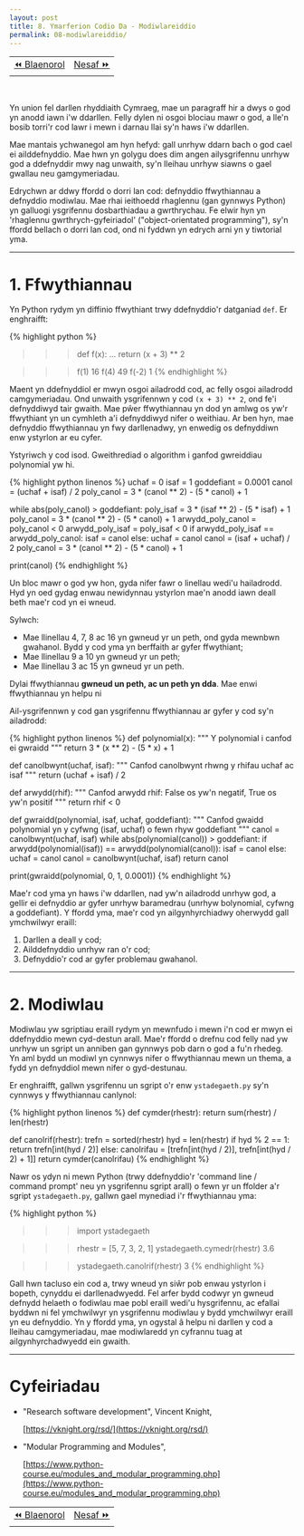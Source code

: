 ```yaml
---
layout: post
title: 8. Ymarferion Codio Da - Modiwlareiddio
permalink: 08-modiwlareiddio/
---
```


<table align='center'>
<tr>
    <td><a href="/07-dogfennaeth/">&#x23EA; Blaenorol</a></td>
    <td><a href="/09-profion/">Nesaf &#x23E9;</a></td>
</tr>
</table>
<br>

Yn union fel darllen rhyddiaith Cymraeg, mae un paragraff hir a dwys o god yn
anodd iawn i'w ddarllen.
Felly dylen ni osgoi blociau mawr o god, a lle'n bosib torri'r cod lawr i mewn i
darnau llai sy'n haws i'w ddarllen.

Mae mantais ychwanegol am hyn hefyd: gall unrhyw ddarn bach o god cael ei
ailddefnyddio.
Mae hwn yn golygu does dim angen ailysgrifennu unrhyw god a ddefnyddir mwy nag
unwaith, sy'n lleihau unrhyw siawns o gael gwallau neu gamgymeriadau.

Edrychwn ar ddwy ffordd o dorri lan cod: defnyddio ffwythiannau a defnyddio
modiwlau.
Mae rhai ieithoedd rhaglennu (gan gynnwys Python) yn galluogi ysgrifennu
dosbarthiadau a gwrthrychau.
Fe elwir hyn yn 'rhaglennu gwrthrych-gyfeiriadol' ("object-orientated
programming"), sy'n ffordd bellach o dorri lan cod, ond ni fyddwn yn edrych arni
yn y tiwtorial yma.

---

# 1. Ffwythiannau

Yn Python rydym yn diffinio ffwythiant trwy ddefnyddio'r datganiad `def`.
Er enghraifft:

{% highlight python %}
>>> def f(x):
...     return (x + 3) ** 2

>>> f(1)
16
>>> f(4)
49
>>> f(-2)
1
{% endhighlight %}

Maent yn ddefnyddiol er mwyn osgoi ailadrodd cod, ac felly osgoi ailadrodd
camgymeriadau.
Ond unwaith ysgrifennwn y cod `(x + 3) ** 2`, ond fe'i defnyddiwyd tair
gwaith.
Mae pŵer ffwythiannau yn dod yn amlwg os yw'r ffwythiant yn un cymhleth a'i
defnyddiwyd nifer o weithiau.
Ar ben hyn, mae defnyddio ffwythiannau yn fwy darllenadwy, yn enwedig os
defnyddiwn enw ystyrlon ar eu cyfer.

Ystyriwch y cod isod.
Gweithrediad o algorithm i ganfod gwreiddiau polynomial yw hi.

{% highlight python linenos %}
uchaf = 0
isaf = 1
goddefiant = 0.0001
canol = (uchaf + isaf) / 2
poly_canol = 3 * (canol ** 2) - (5 * canol) + 1

while abs(poly_canol) > goddefiant:
	poly_isaf = 3 * (isaf ** 2) - (5 * isaf) + 1
	poly_canol = 3 * (canol ** 2) - (5 * canol) + 1
	arwydd_poly_canol = poly_canol < 0
	arwydd_poly_isaf = poly_isaf < 0
	if arwydd_poly_isaf == arwydd_poly_canol:
		isaf = canol
	else:
		uchaf = canol
	canol = (isaf + uchaf) / 2
	poly_canol = 3 * (canol ** 2) - (5 * canol) + 1

print(canol)
{% endhighlight %}

Un bloc mawr o god yw hon, gyda nifer fawr o linellau wedi'u hailadrodd.
Hyd yn oed gydag enwau newidynnau ystyrlon mae'n anodd iawn deall beth mae'r cod
yn ei wneud.

Sylwch:

+ Mae llinellau 4, 7, 8 ac 16 yn gwneud yr un peth, ond gyda mewnbwn gwahanol.
Bydd y cod yma yn berffaith ar gyfer ffwythiant;
+ Mae llinellau 9 a 10 yn gwneud yr un peth;
+ Mae llinellau 3 ac 15 yn gwneud yr un peth.

Dylai ffwythiannau **gwneud un peth, ac un peth yn dda**.
Mae enwi ffwythiannau yn helpu ni

Ail-ysgrifennwn y cod gan ysgrifennu ffwythiannau ar gyfer y cod sy'n ailadrodd:

{% highlight python linenos %}
def polynomial(x):
    """
    Y polynomial i canfod ei gwraidd
    """
    return 3 * (x ** 2) - (5 * x) + 1

def canolbwynt(uchaf, isaf):
    """
    Canfod canolbwynt rhwng y rhifau uchaf ac isaf
    """
    return (uchaf + isaf) / 2

def arwydd(rhif):
    """
    Canfod arwydd rhif: False os yw'n negatif, True os yw'n positif
    """
    return rhif < 0

def gwraidd(polynomial, isaf, uchaf, goddefiant):
    """
    Canfod gwaidd polynomial yn y cyfwng (isaf, uchaf) o fewn rhyw goddefiant
    """
    canol = canolbwynt(uchaf, isaf)
    while abs(polynomial(canol)) > goddefiant:
        if arwydd(polynomial(isaf)) == arwydd(polynomial(canol)):
            isaf = canol
        else:
            uchaf = canol
        canol = canolbwynt(uchaf, isaf)
    return canol

print(gwraidd(polynomial, 0, 1, 0.0001))
{% endhighlight %}

Mae'r cod yma yn haws i'w ddarllen, nad yw'n ailadrodd unrhyw god, a gellir ei
defnyddio ar gyfer unrhyw baramedrau (unrhyw bolynomial, cyfwng a goddefiant).
Y ffordd yma, mae'r cod yn ailgynhyrchiadwy oherwydd gall ymchwilwyr eraill:

1. Darllen a deall y cod;
2. Ailddefnyddio unrhyw ran o'r cod;
3. Defnyddio'r cod ar gyfer problemau gwahanol.

---

# 2. Modiwlau

Modiwlau yw sgriptiau eraill rydym yn mewnfudo i mewn i'n cod er mwyn ei
ddefnyddio mewn cyd-destun arall.
Mae'r ffordd o drefnu cod felly nad yw unrhyw un sgript un anniben gan gynnwys
pob darn o god a fu'n rhedeg.
Yn aml bydd un modiwl yn cynnwys nifer o ffwythiannau mewn un thema, a fydd yn
defnyddiol mewn nifer o gyd-destunau.

Er enghraifft, gallwn ysgrifennu un sgript o'r enw `ystadegaeth.py` sy'n cynnwys
y ffwythiannau canlynol:

{% highlight python linenos %}
def cymder(rhestr):
	return sum(rhestr) / len(rhestr)

def canolrif(rhestr):
	trefn = sorted(rhestr)
	hyd = len(rhestr)
	if hyd % 2 == 1:
		return trefn[int(hyd / 2)]
	else:
		canolrifau = [trefn[int(hyd / 2)], trefn[int(hyd / 2) + 1]]
		return cymder(canolrifau)
{% endhighlight %}

Nawr os ydyn ni mewn Python (trwy ddefnyddio'r 'command line / command prompt'
neu yn ysgrifennu sgript arall) o fewn yr un ffolder a'r sgript
`ystadegaeth.py`, gallwn gael mynediad i'r ffwythiannau yma:

{% highlight python %}
>>> import ystadegaeth

>>> rhestr = [5, 7, 3, 2, 1]
>>> ystadegaeth.cymedr(rhestr)
3.6

>>> ystadegaeth.canolrif(rhestr)
3
{% endhighlight %}

Gall hwn tacluso ein cod a, trwy wneud yn siŵr pob enwau ystyrlon i bopeth,
cynyddu ei darllenadwyedd.
Fel arfer bydd codwyr yn gwneud defnydd helaeth o fodiwlau mae pobl eraill
wedi'u hysgrifennu, ac efallai byddwn ni fel ymchwilwyr yn ysgrifennu modiwlau y
bydd ymchwilwyr eraill yn eu defnyddio.
Yn y ffordd yma, yn ogystal â helpu ni darllen y cod a lleihau camgymeriadau,
mae modiwlaredd yn cyfrannu tuag at ailgynhyrchadwyedd ein gwaith.

---

# Cyfeiriadau

+ "Research software development", Vincent Knight,
  
  [https://vknight.org/rsd/](https://vknight.org/rsd/)

+ "Modular Programming and Modules",
  
  [https://www.python-course.eu/modules_and_modular_programming.php](https://www.python-course.eu/modules_and_modular_programming.php)

<table align='center'>
<tr>
    <td><a href="/07-dogfennaeth/">&#x23EA; Blaenorol</a></td>
    <td><a href="/09-profion/">Nesaf &#x23E9;</a></td>
</tr>
</table>
